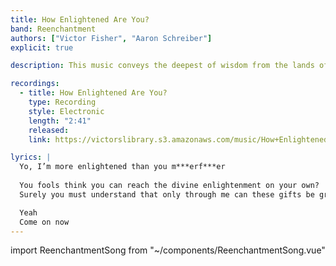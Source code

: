```yaml
---
title: How Enlightened Are You?
band: Reenchantment
authors: ["Victor Fisher", "Aaron Schreiber"]
explicit: true

description: This music conveys the deepest of wisdom from the lands of the east!

recordings:
  - title: How Enlightened Are You?
    type: Recording
    style: Electronic
    length: "2:41"
    released: 
    link: https://victorslibrary.s3.amazonaws.com/music/How+Enlightened+Are+You/How+Enlightened+Are+You.mp3

lyrics: |
  Yo, I’m more enlightened than you m***erf***er
  
  You fools think you can reach the divine enlightenment on your own?
  Surely you must understand that only through me can these gifts be granted to you

  Yeah
  Come on now
---
```


import ReenchantmentSong from "~/components/ReenchantmentSong.vue"

<ReenchantmentSong :songData="$frontmatter" />
